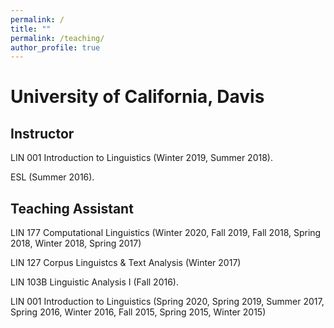 ```yaml
---
permalink: /
title: ""
permalink: /teaching/
author_profile: true
---
```


University of California, Davis
======

Instructor
------

LIN 001 Introduction to Linguistics (Winter 2019, Summer 2018).

ESL (Summer 2016).


Teaching Assistant
------

LIN 177 Computational  Linguistics  (Winter  2020,  Fall  2019,  Fall  2018,  Spring  2018,  Winter  2018,  Spring 2017)

LIN 127 Corpus Linguistcs & Text Analysis (Winter 2017)

LIN 103B Linguistic Analysis I (Fall 2016).

LIN 001 Introduction to Linguistics (Spring 2020, Spring 2019, Summer 2017, Spring 2016, Winter 2016, Fall 2015, Spring 2015, Winter 2015)
